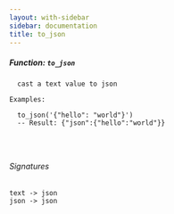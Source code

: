 ```yaml
---
layout: with-sidebar
sidebar: documentation
title: to_json
---
```


##### Function: `to_json`
```
  cast a text value to json

Examples:

  to_json('{"hello": "world"}')
  -- Result: {"json":{"hello":"world"}}




```

###### Signatures
    text -> json
    json -> json

